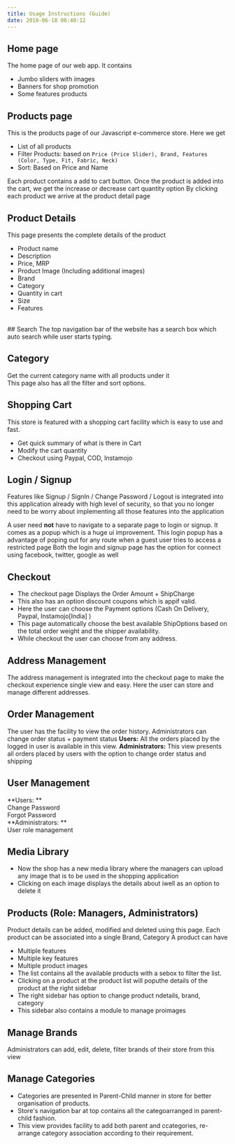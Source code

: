```yaml
---
title: Usage Instructions (Guide)
date: 2018-06-18 06:40:12
---
```

## Home page
The home page of our web app. It contains
- Jumbo sliders with images
- Banners for shop promotion
- Some features products

## Products page
 This is the products page of our Javascript e-commerce store. Here we get

  - List of all products
  - Filter Products: based on `Price (Price Slider), Brand, Features (Color, Type, Fit, Fabric, Neck)`
  - Sort: Based on Price and Name

Each product contains a add to cart button. Once the product is added into the cart, we get the increase or decrease cart
quantity option By clicking each product we arrive at the product detail page

## Product Details
 This page presents the complete details of the product
  - Product name
  - Description
  - Price, MRP
  - Product Image (Including additional images)
  - Brand
  - Category
  - Quantity in cart
  - Size
  - Features

<br/>
## Search
 The top navigation bar of the website has a search box which auto search while user
starts typing. 

## Category
 Get the current category name with all products under it<br/> This page also has all the filter and sort options.

## Shopping Cart
This store is featured with a shopping cart facility which is easy to use and fast.
  - Get quick summary of what is there in Cart
  - Modify the cart quantity
  - Checkout using Paypal, COD, Instamojo

## Login / Signup

Features like Signup / SignIn / Change Password / Logout is integrated into this application already with high level of security,
  so that you no longer need to be worry about implementing all those features into the application

A user need <b>not</b> have to navigate to a separate page to login or signup. It comes as a popup which is a huge ui improvement.
This login popup has a advantage of poping out for any route when a guest user tries to access a restricted page Both the
login and signup page has the option for connect using facebook, twitter, google as well

## Checkout

  - The checkout page Displays the Order Amount + ShipCharge
  - This also has an option discount coupons which is appif valid.
  - Here the user can choose the Payment options (Cash On Delivery, Paypal, Instamojo[India] )
  - This page automatically choose the best available ShipOptions based on the total order weight and the shipper availability.
  - While checkout the user can choose from any address.

## Address Management
 The address management is integrated into the checkout page to make the checkout experience single view
and easy. Here the user can store and manage different addresses.

## Order Management
 The user has the facility to view the order history. Administrators can change order status + payment status
**Users:** All the orders placed by the logged in user is available in this view. 
**Administrators:**  This view presents all orders placed by users with the option to change order status and shipping

## User Management

**Users: ** <br/> Change Password<br/> Forgot Password<br/>
**Administrators: **<br/> User role management

## Media Library

  - Now the shop has a new media library where the managers can upload any image that is to be used in the shopping application
  - Clicking on each image displays the details about iwell as an option to delete it



## Products (Role: Managers, Administrators)
 Product details can be added, modified and deleted using this page. Each product can be associated into
a single Brand, Category A product can have

  - Multiple features
  - Multiple key features
  - Multiple product images
  - The list contains all the available products with a sebox to filter the list.
  - Clicking on a product at the product list will poputhe details of the product at the right sidebar
  - The right sidebar has option to change product ndetails, brand, category
  - This sidebar also contains a module to manage proimages

## Manage Brands

Administrators can add, edit, delete, filter brands of their store from this view

## Manage Categories

  - Categories are presented in Parent-Child manner in store for better organisation of products.
  - Store's navigation bar at top contains all the categoarranged in parent-child fashion.
  - This view provides facility to add both parent and ccategories, re-arrange category association according to their
    requirement.
